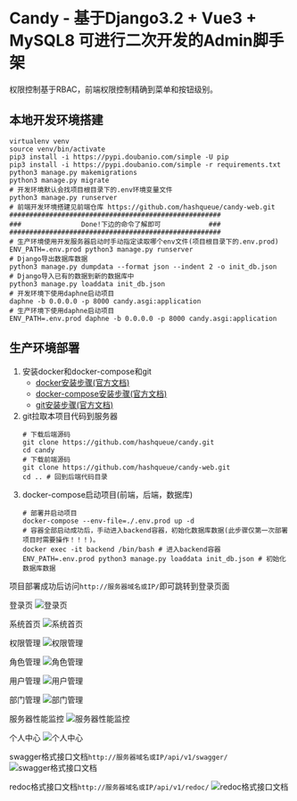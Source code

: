 # Candy - 基于Django3.2 + Vue3 + MySQL8 可进行二次开发的Admin脚手架

权限控制基于RBAC，前端权限控制精确到菜单和按钮级别。

## 本地开发环境搭建
```shell
virtualenv venv
source venv/bin/activate
pip3 install -i https://pypi.doubanio.com/simple -U pip
pip3 install -i https://pypi.doubanio.com/simple -r requirements.txt
python3 manage.py makemigrations
python3 manage.py migrate
# 开发环境默认会找项目根目录下的.env环境变量文件
python3 manage.py runserver
# 前端开发环境搭建见前端仓库 https://github.com/hashqueue/candy-web.git
#####################################################
###               Done!下边的命令了解即可            ###
#####################################################
# 生产环境使用开发服务器启动时手动指定读取哪个env文件(项目根目录下的.env.prod)
ENV_PATH=.env.prod python3 manage.py runserver
# Django导出数据库数据
python3 manage.py dumpdata --format json --indent 2 -o init_db.json
# Django导入已有的数据到新的数据库中
python3 manage.py loaddata init_db.json
# 开发环境下使用daphne启动项目
daphne -b 0.0.0.0 -p 8000 candy.asgi:application
# 生产环境下使用daphne启动项目
ENV_PATH=.env.prod daphne -b 0.0.0.0 -p 8000 candy.asgi:application
```

## 生产环境部署

1. 安装docker和docker-compose和git
    * [docker安装步骤(官方文档)](https://docs.docker.com/engine/install/)
    * [docker-compose安装步骤(官方文档)](https://docs.docker.com/compose/install/)
    * [git安装步骤(官方文档)](https://git-scm.com/download/linux)
2. git拉取本项目代码到服务器
    ```shell
    # 下载后端源码
    git clone https://github.com/hashqueue/candy.git
    cd candy
    # 下载前端源码
    git clone https://github.com/hashqueue/candy-web.git
    cd .. # 回到后端代码目录
    ```
3. docker-compose启动项目(前端，后端，数据库)
    ```shell
    # 部署并启动项目
    docker-compose --env-file=./.env.prod up -d
    # 容器全部启动成功后，手动进入backend容器，初始化数据库数据(此步骤仅第一次部署项目时需要操作！！！)。
    docker exec -it backend /bin/bash # 进入backend容器
    ENV_PATH=.env.prod python3 manage.py loaddata init_db.json # 初始化数据库数据
    ```
项目部署成功后访问`http://服务器域名或IP/`即可跳转到登录页面

登录页
![登录页](images/login.png)

系统首页
![系统首页](images/index.png)

权限管理
![权限管理](images/permission.png)

角色管理
![角色管理](images/role.png)

用户管理
![用户管理](images/user.png)

部门管理
![部门管理](images/dept.png)

服务器性能监控
![服务器性能监控](images/server.png)

个人中心
![个人中心](images/profile.png)

swagger格式接口文档`http://服务器域名或IP/api/v1/swagger/`
![swagger格式接口文档](images/swagger.png)

redoc格式接口文档`http://服务器域名或IP/api/v1/redoc/`
![redoc格式接口文档](images/redoc.png)


